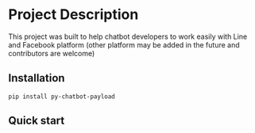 # Project Description

This project was built to help chatbot developers to work easily with
Line and Facebook platform (other platform may be added in the future
and contributors are welcome)

## Installation
```
pip install py-chatbot-payload
```

## Quick start
```

```